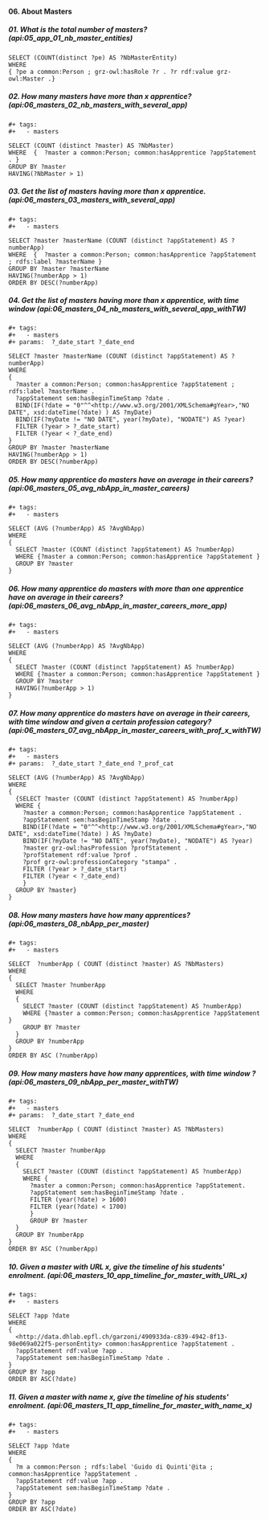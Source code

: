 #### 06. About Masters

##### 01. What is the total number of masters? (api:05_app_01_nb_master_entities)
```sparql
SELECT (COUNT(distinct ?pe) AS ?NbMasterEntity)
WHERE
{ ?pe a common:Person ; grz-owl:hasRole ?r . ?r rdf:value grz-owl:Master .}
```

##### 02. How many masters have more than x apprentice? (api:06_masters_02_nb_masters_with_several_app)
```sparql
#+ tags:
#+   - masters

SELECT (COUNT (distinct ?master) AS ?NbMaster)
WHERE  {  ?master a common:Person; common:hasApprentice ?appStatement . }
GROUP BY ?master
HAVING(?NbMaster > 1)
```

##### 03. Get the list of masters having more than x apprentice. (api:06_masters_03_masters_with_several_app)
```sparql
#+ tags:
#+   - masters

SELECT ?master ?masterName (COUNT (distinct ?appStatement) AS ?numberApp)
WHERE  {  ?master a common:Person; common:hasApprentice ?appStatement ; rdfs:label ?masterName }
GROUP BY ?master ?masterName
HAVING(?numberApp > 1)
ORDER BY DESC(?numberApp)
```

##### 04. Get the list of masters having more than x apprentice, with time window  (api:06_masters_04_nb_masters_with_several_app_withTW)
```sparql
#+ tags:
#+   - masters
#+ params:  ?_date_start ?_date_end

SELECT ?master ?masterName (COUNT (distinct ?appStatement) AS ?numberApp)
WHERE
{
  ?master a common:Person; common:hasApprentice ?appStatement ; rdfs:label ?masterName .
  ?appStatement sem:hasBeginTimeStamp ?date .
  BIND(IF(?date = "0"^^<http://www.w3.org/2001/XMLSchema#gYear>,"NO DATE", xsd:dateTime(?date) ) AS ?myDate)
  BIND(IF(?myDate != "NO DATE", year(?myDate), "NODATE") AS ?year)
  FILTER (?year > ?_date_start)
  FILTER (?year < ?_date_end)
}
GROUP BY ?master ?masterName
HAVING(?numberApp > 1)
ORDER BY DESC(?numberApp)
```

##### 05. How many apprentice do masters have on average in their careers? (api:06_masters_05_avg_nbApp_in_master_careers)
```sparql
#+ tags:
#+   - masters

SELECT (AVG (?numberApp) AS ?AvgNbApp)
WHERE
{
  SELECT ?master (COUNT (distinct ?appStatement) AS ?numberApp)
  WHERE {?master a common:Person; common:hasApprentice ?appStatement }
  GROUP BY ?master
}
```

##### 06. How many apprentice do masters with more than one apprentice have on average in their careers? (api:06_masters_06_avg_nbApp_in_master_careers_more_app)
```sparql
#+ tags:
#+   - masters

SELECT (AVG (?numberApp) AS ?AvgNbApp)
WHERE
{
  SELECT ?master (COUNT (distinct ?appStatement) AS ?numberApp)
  WHERE {?master a common:Person; common:hasApprentice ?appStatement }
  GROUP BY ?master
  HAVING(?numberApp > 1)
}
```

##### 07. How many apprentice do masters have on average in their careers, with time window and given a certain profession category? (api:06_masters_07_avg_nbApp_in_master_careers_with_prof_x_withTW)

```sparql
#+ tags:
#+   - masters
#+ params:  ?_date_start ?_date_end ?_prof_cat

SELECT (AVG (?numberApp) AS ?AvgNbApp)
WHERE
{
  {SELECT ?master (COUNT (distinct ?appStatement) AS ?numberApp)
  WHERE {
    ?master a common:Person; common:hasApprentice ?appStatement .
    ?appStatement sem:hasBeginTimeStamp ?date .
    BIND(IF(?date = "0"^^<http://www.w3.org/2001/XMLSchema#gYear>,"NO DATE", xsd:dateTime(?date) ) AS ?myDate)
    BIND(IF(?myDate != "NO DATE", year(?myDate), "NODATE") AS ?year)
    ?master grz-owl:hasProfession ?profStatement .
    ?profStatement rdf:value ?prof .
    ?prof grz-owl:professionCategory "stampa" .
    FILTER (?year > ?_date_start)
    FILTER (?year < ?_date_end)
    }
  GROUP BY ?master}
}
```

##### 08. How many masters have how many apprentices? (api:06_masters_08_nbApp_per_master)
```sparql
#+ tags:
#+   - masters

SELECT  ?numberApp ( COUNT (distinct ?master) AS ?NbMasters)
WHERE
{
  SELECT ?master ?numberApp
  WHERE
  {
    SELECT ?master (COUNT (distinct ?appStatement) AS ?numberApp)
    WHERE {?master a common:Person; common:hasApprentice ?appStatement }
    GROUP BY ?master
  }
  GROUP BY ?numberApp
}
ORDER BY ASC (?numberApp)
```

##### 09. How many masters have how many apprentices, with time window ? (api:06_masters_09_nbApp_per_master_withTW)
```sparql
#+ tags:
#+   - masters
#+ params:  ?_date_start ?_date_end

SELECT  ?numberApp ( COUNT (distinct ?master) AS ?NbMasters)
WHERE
{
  SELECT ?master ?numberApp
  WHERE
  {
    SELECT ?master (COUNT (distinct ?appStatement) AS ?numberApp)
    WHERE {
      ?master a common:Person; common:hasApprentice ?appStatement.
      ?appStatement sem:hasBeginTimeStamp ?date .
      FILTER (year(?date) > 1600)
      FILTER (year(?date) < 1700)
      }
      GROUP BY ?master
  }
  GROUP BY ?numberApp
}
ORDER BY ASC (?numberApp)
```

##### 10. Given a master with URL x, give the timeline of his students' enrolment. (api:06_masters_10_app_timeline_for_master_with_URL_x)
```sparql
#+ tags:
#+   - masters

SELECT ?app ?date
WHERE
{
  <http://data.dhlab.epfl.ch/garzoni/490933da-c839-4942-8f13-98e069a022f5-personEntity> common:hasApprentice ?appStatement .
  ?appStatement rdf:value ?app .
  ?appStatement sem:hasBeginTimeStamp ?date .
}
GROUP BY ?app
ORDER BY ASC(?date)
```

##### 11. Given a master with name x, give the timeline of his students' enrolment. (api:06_masters_11_app_timeline_for_master_with_name_x)
```sparql
#+ tags:
#+   - masters

SELECT ?app ?date
WHERE
{
  ?m a common:Person ; rdfs:label 'Guido di Quinti'@ita ; common:hasApprentice ?appStatement .
  ?appStatement rdf:value ?app .
  ?appStatement sem:hasBeginTimeStamp ?date .
}
GROUP BY ?app
ORDER BY ASC(?date)
```


